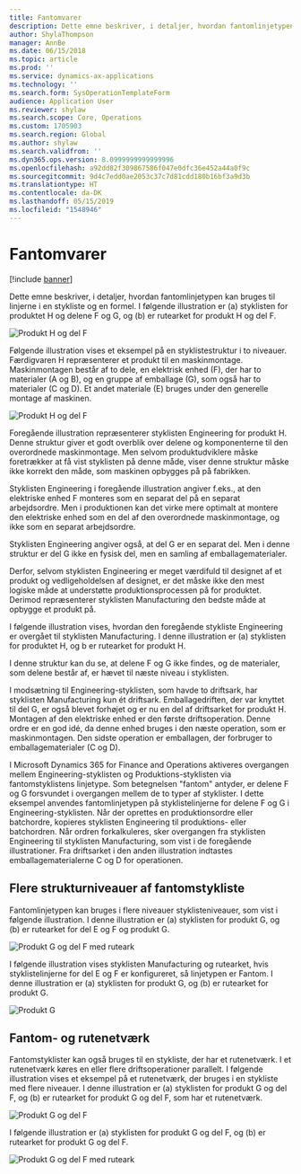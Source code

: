 ```yaml
---
title: Fantomvarer
description: Dette emne beskriver, i detaljer, hvordan fantomlinjetypen kan bruges til linjerne i en stykliste og en formel i Microsoft Dynamics 365 for Finance and Operations.
author: ShylaThompson
manager: AnnBe
ms.date: 06/15/2018
ms.topic: article
ms.prod: ''
ms.service: dynamics-ax-applications
ms.technology: ''
ms.search.form: SysOperationTemplateForm
audience: Application User
ms.reviewer: shylaw
ms.search.scope: Core, Operations
ms.custom: 1705903
ms.search.region: Global
ms.author: shylaw
ms.search.validfrom: ''
ms.dyn365.ops.version: 8.0999999999999996
ms.openlocfilehash: a92dd82f309867586f047e0dfc36e452a44a0f9c
ms.sourcegitcommit: 9d4c7edd0ae2053c37c7d81cdd180b16bf3a9d3b
ms.translationtype: HT
ms.contentlocale: da-DK
ms.lasthandoff: 05/15/2019
ms.locfileid: "1548946"
---
```

# <a name="phantom-items"></a>Fantomvarer

[!include [banner](../includes/banner.md)]

Dette emne beskriver, i detaljer, hvordan fantomlinjetypen kan bruges til linjerne i en stykliste og en formel. I følgende illustration er (a) styklisten for produktet H og delene F og G, og (b) er rutearket for produkt H og del F.

![Produkt H og del F](media/product-H-part-F.png)


Følgende illustration vises et eksempel på en styklistestruktur i to niveauer. Færdigvaren H repræsenterer et produkt til en maskinmontage. Maskinmontagen består af to dele, en elektrisk enhed (F), der har to materialer (A og B), og en gruppe af emballage (G), som også har to materialer (C og D). Et andet materiale (E) bruges under den generelle montage af maskinen.

![Produkt H og del F](media/product-H-part-B.png)

Foregående illustration repræsenterer styklisten Engineering for produkt H. Denne struktur giver et godt overblik over delene og komponenterne til den overordnede maskinmontage. Men selvom produktudviklere måske foretrækker at få vist styklisten på denne måde, viser denne struktur måske ikke korrekt den måde, som maskinen opbygges på på fabrikken. 

Styklisten Engineering i foregående illustration angiver f.eks., at den elektriske enhed F monteres som en separat del på en separat arbejdsordre. Men i produktionen kan det virke mere optimalt at montere den elektriske enhed som en del af den overordnede maskinmontage, og ikke som en separat arbejdsordre.

Styklisten Engineering angiver også, at del G er en separat del. Men i denne struktur er del G ikke en fysisk del, men en samling af emballagematerialer. 

Derfor, selvom styklisten Engineering er meget værdifuld til designet af et produkt og vedligeholdelsen af designet, er det måske ikke den mest logiske måde at understøtte produktionsprocessen på for produktet. Derimod repræsenterer styklisten Manufacturing den bedste måde at opbygge et produkt på.

I følgende illustration vises, hvordan den foregående stykliste Engineering er overgået til styklisten Manufacturing. I denne illustration er (a) styklisten for produktet H, og b er rutearket for produkt H.

I denne struktur kan du se, at delene F og G ikke findes, og de materialer, som delene består af, er hævet til næste niveau i styklisten. 

I modsætning til Engineering-styklisten, som havde to driftsark, har styklisten Manufacturing kun ét driftsark. Emballagedriften, der var knyttet til del G, er også blevet forhøjet og er nu en del af driftsarket for produkt H. Montagen af den elektriske enhed er den første driftsoperation. Denne ordre er en god idé, da denne enhed bruges i den næste operation, som er maskinmontagen. Den sidste operation er emballagen, der forbruger to emballagematerialer (C og D).

I Microsoft Dynamics 365 for Finance and Operations aktiveres overgangen mellem Engineering-styklisten og Produktions-styklisten via fantomstyklistens linjetype. Som betegnelsen "fantom" antyder, er delene F og G forsvundet i overgangen mellem de to typer af styklister. I dette eksempel anvendes fantomlinjetypen på styklistelinjerne for delene F og G i Engineering-styklisten. Når der oprettes en produktionsordre eller batchordre, kopieres styklisten Engineering til produktions- eller batchordren. Når ordren forkalkuleres, sker overgangen fra styklisten Engineering til styklisten Manufacturing, som vist i de foregående illustrationer. Fra driftsarket i den anden illustration indtastes emballagematerialerne C og D for operationen. 

## <a name="multilevel-phantom-bom-structures"></a>Flere strukturniveauer af fantomstykliste
Fantomlinjetypen kan bruges i flere niveauer styklisteniveauer, som vist i følgende illustration. I denne illustration er (a) styklisten for produkt G, og (b) er rutearket for del E og F og produkt G. 

![Produkt G og del F med ruteark](media/product-G-route-sheet-G.png)


I følgende illustration vises styklisten Manufacturing og rutearket, hvis styklistelinjerne for del E og F er konfigureret, så linjetypen er Fantom. I denne illustration er (a) styklisten for produkt G, og (b) er rutearket for produkt G.

![Produkt G](media/product-G.png)


## <a name="phantom-and-route-network"></a>Fantom- og rutenetværk
Fantomstyklister kan også bruges til en stykliste, der har et rutenetværk. I et rutenetværk køres en eller flere driftsoperationer parallelt. I følgende illustration vises et eksempel på et rutenetværk, der bruges i en stykliste med flere niveauer. I denne illustration er (a) styklisten for produkt G og del F, og (b) er rutearket for produkt G og del F, som har et rutenetværk.

![Produkt G og del F](media/product-G-part-F.png)


I følgende illustration er (a) styklisten for produkt G og del F, og (b) er rutearket for produkt G og del F.

![Produkt G og del F med ruteark](media/product-G-part-F-with-route-sheet.png)

